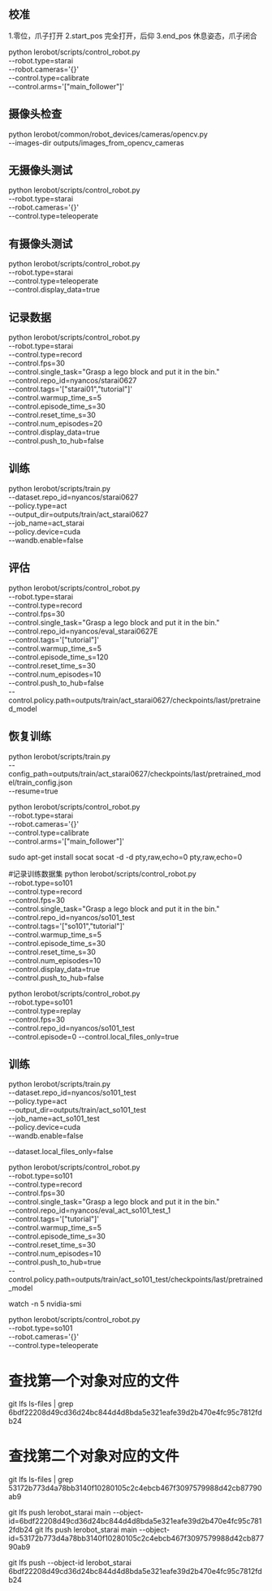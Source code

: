 ## 校准
1.零位，爪子打开
2.start_pos 完全打开，后仰
3.end_pos 休息姿态，爪子闭合

python lerobot/scripts/control_robot.py \
--robot.type=starai \
--robot.cameras='{}' \
--control.type=calibrate \
--control.arms='["main_follower"]'

## 摄像头检查
python lerobot/common/robot_devices/cameras/opencv.py \
    --images-dir outputs/images_from_opencv_cameras

## 无摄像头测试
python lerobot/scripts/control_robot.py \
--robot.type=starai \
--robot.cameras='{}' \
--control.type=teleoperate

## 有摄像头测试
python lerobot/scripts/control_robot.py \
  --robot.type=starai \
  --control.type=teleoperate \
  --control.display_data=true

## 记录数据
python lerobot/scripts/control_robot.py \
  --robot.type=starai \
  --control.type=record \
  --control.fps=30 \
  --control.single_task="Grasp a lego block and put it in the bin." \
  --control.repo_id=nyancos/starai0627 \
  --control.tags='["starai01","tutorial"]' \
  --control.warmup_time_s=5 \
  --control.episode_time_s=30 \
  --control.reset_time_s=30 \
  --control.num_episodes=20 \
  --control.display_data=true \
  --control.push_to_hub=false

## 训练
  python lerobot/scripts/train.py \
  --dataset.repo_id=nyancos/starai0627 \
  --policy.type=act \
  --output_dir=outputs/train/act_starai0627 \
  --job_name=act_starai \
  --policy.device=cuda \
  --wandb.enable=false

## 评估
python lerobot/scripts/control_robot.py \
  --robot.type=starai \
  --control.type=record \
  --control.fps=30 \
  --control.single_task="Grasp a lego block and put it in the bin." \
  --control.repo_id=nyancos/eval_starai0627E \
  --control.tags='["tutorial"]' \
  --control.warmup_time_s=5 \
  --control.episode_time_s=120 \
  --control.reset_time_s=30 \
  --control.num_episodes=10 \
  --control.push_to_hub=false \
  --control.policy.path=outputs/train/act_starai0627/checkpoints/last/pretrained_model

## 恢复训练
python lerobot/scripts/train.py \
  --config_path=outputs/train/act_starai0627/checkpoints/last/pretrained_model/train_config.json \
  --resume=true

python lerobot/scripts/control_robot.py \
  --robot.type=starai \
  --robot.cameras='{}' \
  --control.type=calibrate \
  --control.arms='["main_follower"]'

sudo apt-get install socat
socat -d -d pty,raw,echo=0 pty,raw,echo=0




#记录训练数据集
python lerobot/scripts/control_robot.py \
  --robot.type=so101 \
  --control.type=record \
  --control.fps=30 \
  --control.single_task="Grasp a lego block and put it in the bin." \
  --control.repo_id=nyancos/so101_test \
  --control.tags='["so101","tutorial"]' \
  --control.warmup_time_s=5 \
  --control.episode_time_s=30 \
  --control.reset_time_s=30 \
  --control.num_episodes=10 \
  --control.display_data=true \
  --control.push_to_hub=false


python lerobot/scripts/control_robot.py \
  --robot.type=so101 \
  --control.type=replay \
  --control.fps=30 \
  --control.repo_id=nyancos/so101_test \
  --control.episode=0
  --control.local_files_only=true

## 训练
  python lerobot/scripts/train.py \
  --dataset.repo_id=nyancos/so101_test \
  --policy.type=act \
  --output_dir=outputs/train/act_so101_test \
  --job_name=act_so101_test \
  --policy.device=cuda \
  --wandb.enable=false

  --dataset.local_files_only=false


python lerobot/scripts/control_robot.py \
  --robot.type=so101 \
  --control.type=record \
  --control.fps=30 \
  --control.single_task="Grasp a lego block and put it in the bin." \
  --control.repo_id=nyancos/eval_act_so101_test_1 \
  --control.tags='["tutorial"]' \
  --control.warmup_time_s=5 \
  --control.episode_time_s=30 \
  --control.reset_time_s=30 \
  --control.num_episodes=10 \
  --control.push_to_hub=true \
  --control.policy.path=outputs/train/act_so101_test/checkpoints/last/pretrained_model

  watch -n 5 nvidia-smi

python lerobot/scripts/control_robot.py \
--robot.type=so101 \
--robot.cameras='{}' \
--control.type=teleoperate

# 查找第一个对象对应的文件
git lfs ls-files | grep 6bdf22208d49cd36d24bc844d4d8bda5e321eafe39d2b470e4fc95c7812fdb24

# 查找第二个对象对应的文件
git lfs ls-files | grep 53172b773d4a78bb3140f10280105c2c4ebcb467f3097579988d42cb87790ab9

git lfs push lerobot_starai main --object-id=6bdf22208d49cd36d24bc844d4d8bda5e321eafe39d2b470e4fc95c7812fdb24
git lfs push lerobot_starai main --object-id=53172b773d4a78bb3140f10280105c2c4ebcb467f3097579988d42cb87790ab9

git lfs push --object-id lerobot_starai 6bdf22208d49cd36d24bc844d4d8bda5e321eafe39d2b470e4fc95c7812fdb24
